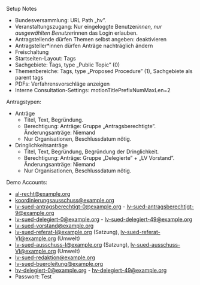 Setup Notes

- Bundesversammlung: URL Path „hv”.
- Veranstaltungszugang: Nur eingeloggte Benutzer*innen, nur ausgewählten Benutzer*innen das Login erlauben.
- Antragstellende dürfen Themen selbst angeben: deaktivieren
- Antragsteller*innen dürfen Anträge nachträglich ändern
- Freischaltung
- Startseiten-Layout: Tags
- Sachgebiete: Tags, type „Public Topic” (0)
- Themenbereiche: Tags, type „Proposed Procedure” (1), Sachgebiete als parent tags
- PDFs: Verfahrensvorschläge anzeigen
- Interne Consultation-Settings: motionTitlePrefixNumMaxLen=2

Antragstypen:
- Anträge
  - Titel, Text, Begründung.
  - Berechtigung: Anträge: Gruppe „Antragsberechtigte”. Änderungsanträge: Niemand
  - Nur Organisationen, Beschlussdatum nötig.
- Dringlichkeitsanträge
  - Titel, Text, Begründung, Begründung der Dringlichkeit.
  - Berechtigung: Anträge: Gruppe „Delegierte” + „LV Vorstand”. Änderungsanträge: Niemand
  - Nur Organisationen, Beschlussdatum nötig.


Demo Accounts:
- al-recht@example.org
- koordinierungsausschuss@example.org
- lv-sued-antragsberechtigt-0@example.org - lv-sued-antragsberechtigt-9@example.org
- lv-sued-delegiert-0@example.org - lv-sued-delegiert-49@example.org
- lv-sued-vorstand@example.org
- lv-sued-referat-I@example.org (Satzung), lv-sued-referat-VI@example.org (Umwelt)
- lv-sued-ausschuss-I@example.org (Satzung), lv-sued-ausschuss-VI@example.org (Umwelt)
- lv-sued-redaktion@example.org
- lv-sued-bueroleitung@example.org
- hv-delegiert-0@example.org - hv-delegiert-49@example.org
- Passwort: Test
